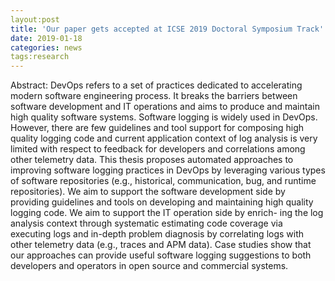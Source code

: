 ```yaml
---
layout:post
title: 'Our paper gets accepted at ICSE 2019 Doctoral Symposium Track'
date: 2019-01-18
categories: news
tags:research
---
```


Abstract: DevOps refers to a set of practices dedicated to accelerating modern software engineering process. It breaks the barriers between software development and IT operations and aims to produce and maintain high quality software systems. Software logging is widely used in DevOps. However, there are few guidelines and tool support for composing high quality logging code and current application context of log analysis is very limited with respect to feedback for developers and correlations among other telemetry data. This thesis proposes automated approaches to improving software logging practices in DevOps by leveraging various types of software repositories (e.g., historical, communication, bug, and runtime repositories). We aim to support the software development side by providing guidelines and tools on developing and maintaining high quality logging code. We aim to support the IT operation side by enrich- ing the log analysis context through systematic estimating code coverage via executing logs and in-depth problem diagnosis by correlating logs with other telemetry data (e.g., traces and APM data). Case studies show that our approaches can provide useful software logging suggestions to both developers and operators in open source and commercial systems.
